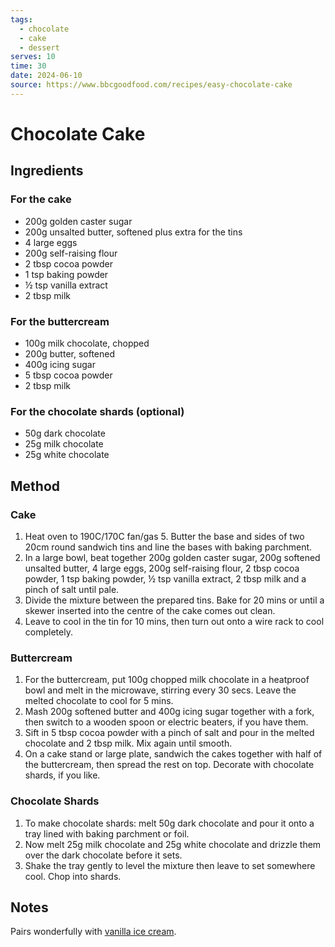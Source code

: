 ```yaml
---
tags:
  - chocolate
  - cake
  - dessert
serves: 10
time: 30
date: 2024-06-10
source: https://www.bbcgoodfood.com/recipes/easy-chocolate-cake
---
```

# Chocolate Cake

## Ingredients

### For the cake

- 200g golden caster sugar
- 200g unsalted butter, softened plus extra for the tins
- 4 large eggs
- 200g self-raising flour
- 2 tbsp cocoa powder
- 1 tsp baking powder
- ½ tsp vanilla extract
- 2 tbsp milk

### For the buttercream

- 100g milk chocolate, chopped
- 200g butter, softened
- 400g icing sugar
- 5 tbsp cocoa powder
- 2 tbsp milk

### For the chocolate shards (optional)

- 50g dark chocolate
- 25g milk chocolate
- 25g white chocolate

## Method

### Cake

1. Heat oven to 190C/170C fan/gas 5. Butter the base and sides of two 20cm round sandwich tins and line the bases with baking parchment.
2. In a large bowl, beat together 200g golden caster sugar, 200g softened unsalted butter, 4 large eggs, 200g self-raising flour, 2 tbsp cocoa powder, 1 tsp baking powder, ½ tsp vanilla extract, 2 tbsp milk and a pinch of salt until pale.
3. Divide the mixture between the prepared tins. Bake for 20 mins or until a skewer inserted into the centre of the cake comes out clean.
4. Leave to cool in the tin for 10 mins, then turn out onto a wire rack to cool completely.

### Buttercream

1. For the buttercream, put 100g chopped milk chocolate in a heatproof bowl and melt in the microwave, stirring every 30 secs. Leave the melted chocolate to cool for 5 mins.
2. Mash 200g softened butter and 400g icing sugar together with a fork, then switch to a wooden spoon or electric beaters, if you have them.
3. Sift in 5 tbsp cocoa powder with a pinch of salt and pour in the melted chocolate and 2 tbsp milk. Mix again until smooth.
4. On a cake stand or large plate, sandwich the cakes together with half of the buttercream, then spread the rest on top. Decorate with chocolate shards, if you like.

### Chocolate Shards

1. To make chocolate shards: melt 50g dark chocolate and pour it onto a tray lined with baking parchment or foil.
2. Now melt 25g milk chocolate and 25g white chocolate and drizzle them over the dark chocolate before it sets.
3. Shake the tray gently to level the mixture then leave to set somewhere cool. Chop into shards.

## Notes

Pairs wonderfully with [vanilla ice cream](vanilla-ice-cream.md).

